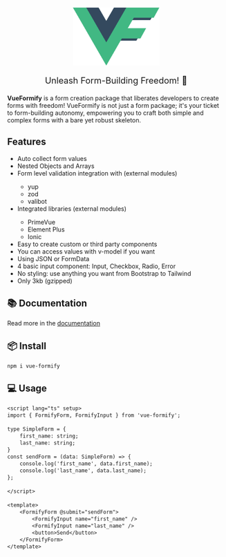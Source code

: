 <p align="center">
  <a href="https://vue-formify.matenagy.me/" target="_blank">
	<img src="https://raw.githubusercontent.com/mateenagy/vue-formify/main/logo.png"  width="200px"/>
  </a>
</p>
<p align="center" style="font-size: 20px">Unleash Form-Building Freedom! 🚀</p>

<div class="text-center"><strong>VueFormify</strong> is a form creation package that liberates developers to create forms with freedom! VueFormify is not just a form package; it's your ticket to form-building autonomy, empowering you to craft both simple and complex forms with a bare yet robust skeleton.</div>

## Features
<ul>
	<li>Auto collect form values</li>
	<li>Nested Objects and Arrays</li>
	<li>Form level validation integration with (external modules)</li>
		<ul>
			<li>yup</li>
			<li>zod</li>
			<li>valibot</li>
		</ul>
	<li>Integrated libraries (external modules)</li>
		<ul>
			<li>PrimeVue</li>
			<li>Element Plus</li>
			<li>Ionic</li>
		</ul>
	<li>Easy to create custom or third party components</li>
	<li>You can access values with v-model if you want</li>
	<li>Using JSON or FormData</li>
	<li>4 basic input component: Input, Checkbox, Radio, Error</li>
	<li>No styling: use anything you want from Bootstrap to Tailwind</li>
	<li>Only 3kb (gzipped)</li>
</ul>

## 📚 Documentation
Read more in the <a href="https://vue-formify.matenagy.me/" target="_blank">documentation</a>
## 📦 Install
```
npm i vue-formify
```
## 💻 Usage
```vue
<script lang="ts" setup>
import { FormifyForm, FormifyInput } from 'vue-formify';

type SimpleForm = {
	first_name: string;
	last_name: string;
}
const sendForm = (data: SimpleForm) => {
	console.log('first_name', data.first_name);
	console.log('last_name', data.last_name);
};

</script>

<template>
	<FormifyForm @submit="sendForm">
		<FormifyInput name="first_name" />
		<FormifyInput name="last_name" />
		<button>Send</button>
	</FormifyForm>
</template>
```
